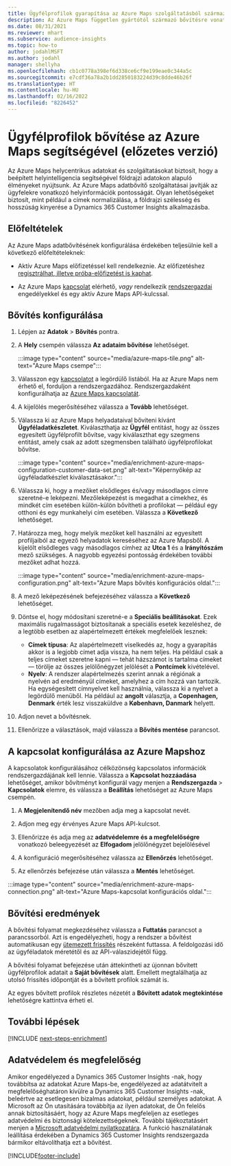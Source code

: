 ```yaml
---
title: Ügyfélprofilok gyarapítása az Azure Maps szolgáltatásból származó helyadatokkal
description: Az Azure Maps független gyártótól származó bővítésre vonatkozó általános információk.
ms.date: 08/31/2021
ms.reviewer: mhart
ms.subservice: audience-insights
ms.topic: how-to
author: jodahlMSFT
ms.author: jodahl
manager: shellyha
ms.openlocfilehash: cb1c0778a398ef6d338ce6cf9e199eae0c344a5c
ms.sourcegitcommit: e7cdf36a78a2b1dd2850183224d39c8dde46b26f
ms.translationtype: HT
ms.contentlocale: hu-HU
ms.lasthandoff: 02/16/2022
ms.locfileid: "8226452"
---
```

# <a name="enrichment-of-customer-profiles-with-azure-maps-preview"></a>Ügyfélprofilok bővítése az Azure Maps segítségével (előzetes verzió)

Az Azure Maps helycentrikus adatokat és szolgáltatásokat biztosít, hogy a beépített helyintelligencia segítségével földrajzi adatokon alapuló élményeket nyújtsunk. Az Azure Maps adatbővítő szolgáltatásai javítják az ügyfelekre vonatkozó helyinformációk pontosságát. Olyan lehetőségeket biztosít, mint például a címek normalizálása, a földrajzi szélesség és hosszúság kinyerése a Dynamics 365 Customer Insights alkalmazásba.

## <a name="prerequisites"></a>Előfeltételek

Az Azure Maps adatbővítésének konfigurálása érdekében teljesülnie kell a következő előfeltételeknek:

- Aktív Azure Maps előfizetéssel kell rendelkeznie. Az előfizetéshez [regisztrálhat, illetve próba-előfizetést is kaphat](https://azure.microsoft.com/services/azure-maps/).

- Az Azure Maps [kapcsolat](connections.md) elérhető, *vagy* rendelkezik [rendszergazdai](permissions.md#administrator) engedélyekkel és egy aktív Azure Maps API-kulcssal.

## <a name="configure-the-enrichment"></a>Bővítés konfigurálása

1. Lépjen az **Adatok** > **Bővítés** pontra. 

1. A **Hely** csempén válassza **Az adataim bővítése** lehetőséget.

   :::image type="content" source="media/azure-maps-tile.png" alt-text="Azure Maps csempe":::

1. Válasszon egy [kapcsolatot](connections.md) a legördülő listából. Ha az Azure Maps nem érhető el, forduljon a rendszergazdához. Rendszergazdaként konfigurálhatja az [Azure Maps kapcsolatát](#configure-the-connection-for-azure-maps). 

1. A kijelölés megerősítéséhez válassza a **Tovább** lehetőséget.

1. Válassza ki az Azure Maps helyadataival bővíteni kívánt **Ügyféladatkészletet**. Kiválaszthatja az **Ügyfél** entitást, hogy az összes egyesített ügyfélprofilt bővítse, vagy kiválaszthat egy szegmens entitást, amely csak az adott szegmensben található ügyfélprofilokat bővítse.

    :::image type="content" source="media/enrichment-azure-maps-configuration-customer-data-set.png" alt-text="Képernyőkép az ügyféladatkészlet kiválasztásakor.":::

1. Válassza ki, hogy a mezőket elsődleges és/vagy másodlagos címre szeretné-e leképezni. Mezőleképezést is megadhat a címekhez, és mindkét cím esetében külön-külön bővítheti a profilokat &mdash; például egy otthoni és egy munkahelyi cím esetében. Válassza a **Következő** lehetőséget.

1. Határozza meg, hogy melyik mezőket kell használni az egyesített profiljaiból az egyező helyadatok kereséséhez az Azure Mapsből. A kijelölt elsődleges vagy másodlagos címhez az **Utca 1** és a **Irányítószám** mező szükséges. A nagyobb egyezési pontosság érdekében további mezőket adhat hozzá.

   :::image type="content" source="media/enrichment-azure-maps-configuration.png" alt-text="Azure Maps bővítés konfigurációs oldal.":::

1. A mező leképezésének befejezéséhez válassza a **Következő** lehetőséget.

1. Döntse el, hogy módosítani szeretné-e a **Speciális beállításokat**. Ezek maximális rugalmasságot biztosítanak a speciális esetek kezeléshez, de a legtöbb esetben az alapértelmezett értékek megfelelőek lesznek:
   - **Címek típusa**: Az alapértelmezett viselkedés az, hogy a gyarapítás akkor is a legjobb címet adja vissza, ha nem teljes. Ha például csak a teljes címeket szeretne kapni &mdash; tehát házszámot is tartalma címeket &mdash; törölje az összes jelölőnégyzet jelölését a **Pontcímek** kivételével. 
   - **Nyelv**: A rendszer alapértelmezés szerint annak a régiónak a nyelvén ad eredményül címeket, amelyhez a cím hozzá van tartozik. Ha egységesített címnyelvet kell használnia, válassza ki a nyelvet a legördülő menüből. Ha például az **angolt** választja, a **Copenhagen, Denmark** érték lesz visszaküldve a **København, Danmark** helyett.

1. Adjon nevet a bővítésnek.

1. Ellenőrizze a választások, majd válassza a **Bővítés mentése** parancsot.

## <a name="configure-the-connection-for-azure-maps"></a>A kapcsolat konfigurálása az Azure Mapshoz

A kapcsolatok konfigurálásához célközönség kapcsolatos információk rendszergazdájának kell lennie. Válassza a **Kapcsolat hozzáadása** lehetőséget, amikor bővítményt konfigurál vagy menjen a **Rendszergazda** > **Kapcsolatok** elemre, és válassza a **Beállítás** lehetőséget az Azure Maps csempén.

1. A **Megjelenítendő név** mezőben adja meg a kapcsolat nevét.

1. Adjon meg egy érvényes Azure Maps API-kulcsot.

1. Ellenőrizze és adja meg az **adatvédelemre és a megfelelőségre** vonatkozó beleegyezését az **Elfogadom** jelölőnégyzet bejelölésével

1. A konfiguráció megerősítéséhez válassza az **Ellenőrzés** lehetőséget.

1. Az ellenőrzés befejezése után válassza a **Mentés** lehetőséget.

:::image type="content" source="media/enrichment-azure-maps-connection.png" alt-text="Azure Maps-kapcsolat konfigurációs oldal.":::

## <a name="enrichment-results"></a>Bővítési eredmények

A bővítési folyamat megkezdéséhez válassza a **Futtatás** parancsot a parancssorból. Azt is engedélyezheti, hogy a rendszer a bővítést automatikusan egy [ütemezett frissítés](system.md#schedule-tab) részeként futtassa. A feldolgozási idő az ügyféladatok méretétől és az API-válaszidejétől függ.

A bővítési folyamat befejezése után áttekintheti az újonnan bővített ügyfélprofilok adatait a **Saját bővítések** alatt. Emellett megtalálhatja az utolsó frissítés időpontját és a bővített profilok számát is.

Az egyes bővített profilok részletes nézetét a **Bővített adatok megtekintése** lehetőségre kattintva érheti el.

## <a name="next-steps"></a>További lépések

[!INCLUDE [next-steps-enrichment](../includes/next-steps-enrichment.md)]

## <a name="data-privacy-and-compliance"></a>Adatvédelem és megfelelőség

Amikor engedélyezed a Dynamics 365 Customer Insights -nak, hogy továbbítsa az adatokat Azure Maps-be, engedélyezed az adatátvitelt a megfelelőséghatáron kívülre a Dynamics 365 Customer Insights -nak, beleértve az esetlegesen bizalmas adatokat, például személyes adatokat. A Microsoft az Ön utasítására továbbítja az ilyen adatokat, de Ön felelős annak biztosításáért, hogy az Azure Maps megfeleljen az esetleges adatvédelmi és biztonsági kötelezettségeknek. További tájékoztatásért menjen a [Microsoft adatvédelmi nyilatkozatára](https://go.microsoft.com/fwlink/?linkid=396732).
A funkció használatának leállítása érdekében a Dynamics 365 Customer Insights rendszergazda bármikor eltávolíthatja ezt a bővítést.

[!INCLUDE[footer-include](../includes/footer-banner.md)]
